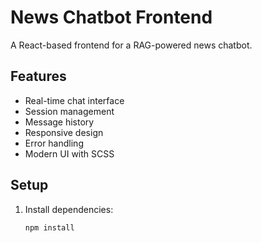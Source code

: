 # News Chatbot Frontend

A React-based frontend for a RAG-powered news chatbot.

## Features

- Real-time chat interface
- Session management
- Message history
- Responsive design
- Error handling
- Modern UI with SCSS

## Setup

1. Install dependencies:
   ```bash
   npm install